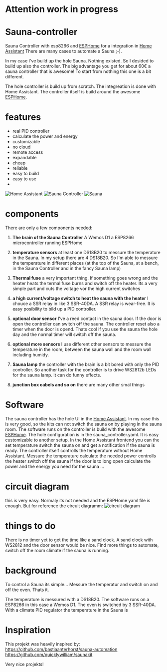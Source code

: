 # Attention work in progress

# Sauna-controller
Sauna Controller with esp8266 and [ESPHome](https://esphome.io/) for a integration in [Home Assistant](https://www.home-assistant.io/) 
There are many cases to automate a Sauna ;-).


In my case I've build up the hole Sauna. Nothing existed. So I desided to build up also the controller.
The big advantage you get for about 60€ a sauna controller that is awesome!
To start from nothing this one is a bit different.

The hole controller is build up from scratch. 
The integreation is done with Home Assistant. The controller itself is build around the awesome [ESPHome](https://esphome.io/).

# features
- real PID controller
- calculate the power and energy
- customizable
- no cloud
- remote access
- expandable
- cheap
- reliable
- easy to build
- easy to use
- 

![Home Assistant](images/frontpanel.PNG)
![Sauna Controller](images/IMG_20210213_231354.jpg)
![Sauna](images/IMG_20210213_231555.jpg)



# components
There are only a few components needed:

1. **The brain of the Sauna Controller** A Wemos D1 a ESP8266 microcontroller running ESPHome

2. **temperature sensors** at least one DS18B20 to messure the temperature in the Sauna. In my setup there are 4 DS18B20. So I'm able to messure the temperature in different places (at the top of the Sauna, at a bench, in the Sauna Controller and in the fancy Sauna lamp)

3. **Thermal fuse** a very important thing. If something goes wrong and the heater heats the termal fuse burns and switch off the heater. Its a very simple part and cuts the voltage vor the high current switches

4. **a high current/voltage switch to heat the sauna with the heater** I chouce a SSR relay in like 3 SSR-40DA. A SSR relay is wear-free. It is easy posibility to bild up a PID controller.
5. **optional door sensor** I've a reed contact in the sauna door. If the door is open the controller can switch off the sauna. The controller reset also a timer when the door is opend. Thats cool if you use the sauna the hole day and the normal timer will switch off the sauna.
6. **optional more sensors** I use different other sensors to messure the temperature in the room, between the sauna wall and the room wall including humidy. 
7. **Sauna lamp** the controller with the brain is a bit bored with only the PID controller. So another task for the controller is to drive WS2812b LEDs for the sauna lamp. It can do funny effects.
8. **junction box cabels and so on** there are many other smal things

# Software
The sauna controller has the hole UI in the [Home Assistant](https://www.home-assistant.io/). In my case this is very good, so the kits can not switch the sauna on by playing in the sauna room.
The software runs on the controller is build with the awesome [ESPHome](https://esphome.io/). The hole configuration is in the sauna_controller.yaml. It is easy customizable to another setup.
In the Home Assistant frontend you can the set temperature switch the sauna on and get a notification if the sauna is ready.
The controller itself controlls the temperature without Home Assistant.
Messure the temperature
calculate the needed power
controlls the heater
switch off the sauna if the door is to long open
calculate the power and the energy you need for the sauna
...
# circuit diagram
this is very easy. Normaly its not needed and the ESPHome yaml file is enough. But for reference the circuit diagramm:
![circuit diagram](Sauna_controller_Schaltplan.png)

# things to do
There is no timer yet to get the time like a sand clock. A sand clock with WS2812 and the door sensor would be nice.
Find more things to automate, switch off the room climate if the sauna is running.

# background
To control a Sauna its simple...
Messure the temperatur and switch on and off the oven. Thats it.

The temperature is messured with a DS18B20. The software runs on a ESP8266 in this case a Wemos D1. The oven is switched by 3 SSR-40DA. With a climate PID regulator the temperature in the Sauna is 

# Inspiration
This projekt was heavily inspired by: 
https://github.com/bastiaanterhorst/sauna-automation
https://github.com/quicklywilliam/saunakit

Very nice projekts!

